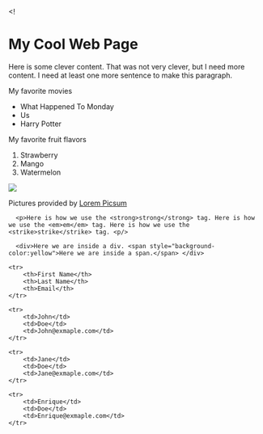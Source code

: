 <!<!DOCTYPE html>
<html>

<head>
	<title>My Cool Web Page</title>
<style>
body{
  font-family:'Courier New':'Courier New':
  </style>
  </head>
  <body>
	<h1>My Cool Web Page</h1>
	<p>Here is some clever content. That was not very clever, but I need more content. I need at least one more sentence to
		make this paragraph.</p>
	<p>My favorite movies</p>
	<p>
		<ul>
			<li>What Happened To Monday</li>
			<li>Us</li>
			<li>Harry Potter</li>
		</ul>
	</p>
	<p>My favorite fruit flavors</p>
	<p>
		<ol>
			<li>Strawberry</li>
			<li>Mango</li>
			<li>Watermelon</li>
		</ol>
	</p>
	<p> <img src="https://picsum.photos/200/300/" ></p>
      <p>Pictures provided by <a href="https://picsum.photos/" target ="_blank"> Lorem Picsum</a></p>

      <p>Here is how we use the <strong>strong</strong> tag. Here is how we use the <em>em</em> tag. Here is how we use the <strike>strike</strike> tag. <p/>
      
      <div>Here we are inside a div. <span style="background-color:yellow">Here we are inside a span.</span> </div>



<table>

    <tr>
        <th>First Name</th>
        <th>Last Name</th>
        <th>Email</th>
    </tr>

    <tr>
        <td>John</td>
        <td>Doe</td>
        <td>John@exmaple.com</td>
    </tr>

    <tr>
        <td>Jane</td>
        <td>Doe</td>
        <td>Jane@exmaple.com</td>
    </tr>

    <tr>
        <td>Enrique</td>
        <td>Doe</td>
        <td>Enrique@exmaple.com</td>
    </tr>

</table>



  </body>
  </html>
